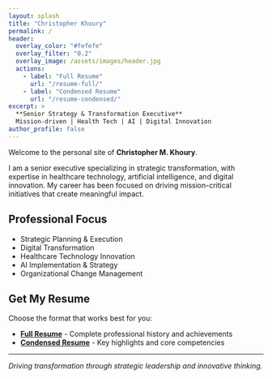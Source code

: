```yaml
---
layout: splash
title: "Christopher Khoury"
permalink: /
header:
  overlay_color: "#fefefe"
  overlay_filter: "0.2"
  overlay_image: /assets/images/header.jpg
  actions:
    - label: "Full Resume"
      url: "/resume-full/"
    - label: "Condensed Resume"
      url: "/resume-condensed/"
excerpt: >
  **Senior Strategy & Transformation Executive**  
  Mission-driven | Health Tech | AI | Digital Innovation
author_profile: false
---
```


Welcome to the personal site of **Christopher M. Khoury**.

I am a senior executive specializing in strategic transformation, with expertise in healthcare technology, artificial intelligence, and digital innovation. My career has been focused on driving mission-critical initiatives that create meaningful impact.

## Professional Focus

- Strategic Planning & Execution
- Digital Transformation
- Healthcare Technology Innovation
- AI Implementation & Strategy
- Organizational Change Management

## Get My Resume

Choose the format that works best for you:

- **[Full Resume](/resume-full/)** - Complete professional history and achievements
- **[Condensed Resume](/resume-condensed/)** - Key highlights and core competencies

---

*Driving transformation through strategic leadership and innovative thinking.*
